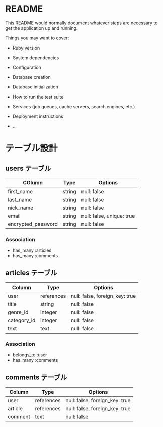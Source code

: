 # README

This README would normally document whatever steps are necessary to get the
application up and running.

Things you may want to cover:

* Ruby version

* System dependencies

* Configuration

* Database creation

* Database initialization

* How to run the test suite

* Services (job queues, cache servers, search engines, etc.)

* Deployment instructions

* ...

# テーブル設計

## users テーブル

| COlumn             | Type   | Options                   |
| ------------------ | ------ | ------------------------- |
| first_name         | string | null: false               |
| last_name          | string | null: false               |
| nick_name          | string | null: false               |
| email              | string | null: false, unique: true |
| encrypted_password | string | null: false               |

### Association
- has_many :articles
- has_many :comments

## articles テーブル

| Column             | Type       | Options                        |
| ------------------ | --------   | ------------------------------ |
| user               | references | null: false, foreign_key: true |
| title              | string     | null: false                    |
| genre_id           | integer    | null: false                    |
| category_id        | integer    | null: false                    |
| text               | text       | null: false                    |

### Association
- belongs_to :user
- has_many :comments

## comments テーブル

| Column             | Type       | Options                        |
| ------------------ | --------   | ------------------------------ |
| user               | references | null: false, foreign_key: true |
| article            | references | null: false, foreign_key: true |
| comment            | text       | null: false                    |


